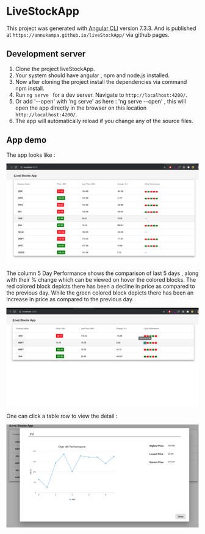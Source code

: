 # LiveStockApp

This project was generated with [Angular CLI](https://github.com/angular/angular-cli) version 7.3.3.
And is published at `https://annukampa.github.io/liveStockApp/` via github pages.

## Development server

1. Clone the project liveStockApp. 
2. Your system should have angular , npm and node.js installed.
3. Now after cloning the project install the dependencies via command npm install.
4. Run `ng serve ` for a dev server. Navigate to `http://localhost:4200/`. 
5. Or add  '--open' with 'ng serve' as here : 'ng serve --open' , this will open the app directly in the browser on this location `http://localhost:4200/`.
6. The app will automatically reload if you change any of the source files.

## App demo

The app looks like : 

![Basic App Layout](images/appBasicLayout.png)

The column 5 Day Performance shows the comparison of last 5 days , along with their % change which can be viewed on hover the colored blocks.
The red colored block depicts there has been a decline in price as compared to the previous day.
While the green colored block depicts there has been an increase in price as compared to the previous day.

![Five Day Performance Hover](images/fiveDayPerformance.png)

One can click a table row to view the detail : 

![Detailed View](images/rowClickModal.png)
